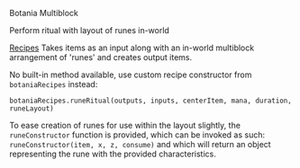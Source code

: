 Botania Multiblock

Perform ritual with layout of runes in-world

<ins>Recipes</ins>
Takes items as an input along with an in-world multiblock arrangement of 'runes' and creates output items.

No built-in method available, use custom recipe constructor from `botaniaRecipes` instead:
```
botaniaRecipes.runeRitual(outputs, inputs, centerItem, mana, duration, runeLayout)
```

To ease creation of runes for use within the layout slightly, the `runeConstructor` function is provided, which can be invoked as such:
`runeConstructor(item, x, z, consume)`
and which will return an object representing the rune with the provided characteristics.